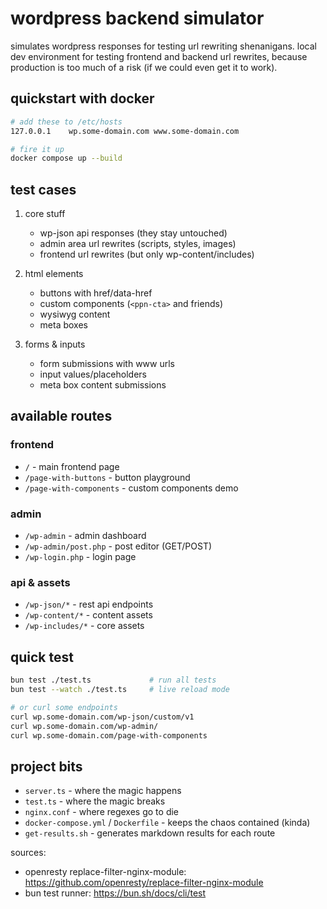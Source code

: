 # wordpress backend simulator

simulates wordpress responses for testing url rewriting shenanigans. local dev environment for testing frontend and backend url rewrites, because production is too much of a risk (if we could even get it to work).

## quickstart with docker

```bash
# add these to /etc/hosts
127.0.0.1    wp.some-domain.com www.some-domain.com

# fire it up
docker compose up --build
```

## test cases

1. core stuff

   - wp-json api responses (they stay untouched)
   - admin area url rewrites (scripts, styles, images)
   - frontend url rewrites (but only wp-content/includes)

2. html elements

   - buttons with href/data-href
   - custom components (`<ppn-cta>` and friends)
   - wysiwyg content
   - meta boxes

3. forms & inputs

   - form submissions with www urls
   - input values/placeholders
   - meta box content submissions

## available routes

### frontend

- `/` - main frontend page
- `/page-with-buttons` - button playground
- `/page-with-components` - custom components demo

### admin

- `/wp-admin` - admin dashboard
- `/wp-admin/post.php` - post editor (GET/POST)
- `/wp-login.php` - login page

### api & assets

- `/wp-json/*` - rest api endpoints
- `/wp-content/*` - content assets
- `/wp-includes/*` - core assets

## quick test

```bash
bun test ./test.ts             # run all tests
bun test --watch ./test.ts     # live reload mode

# or curl some endpoints
curl wp.some-domain.com/wp-json/custom/v1
curl wp.some-domain.com/wp-admin/
curl wp.some-domain.com/page-with-components
```

## project bits

- `server.ts` - where the magic happens
- `test.ts` - where the magic breaks
- `nginx.conf` - where regexes go to die
- `docker-compose.yml` / `Dockerfile` - keeps the chaos contained (kinda)
- `get-results.sh` - generates markdown results for each route

sources:

- openresty replace-filter-nginx-module: https://github.com/openresty/replace-filter-nginx-module
- bun test runner: https://bun.sh/docs/cli/test
